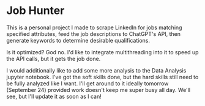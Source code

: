 # Job Hunter
This is a personal project I made to scrape LinkedIn for jobs matching specified attributes, feed the job descriptions to ChatGPT's API, then generate keywords to determine desirable qualifications.

Is it optimized? God no. I'd like to integrate multithreading into it to speed up the API calls, but it gets the job done.

I would additionally like to add some more analysis to the Data Analysis jupyter notebook. I've got the soft skills done, but the hard skills still need to be fully analyzed like I want. I'll get around to it ideally tomorrow (September 24) provided work doesn't keep me super busy all day. We'll see, but I'll update it as soon as I can!
